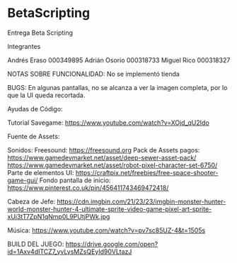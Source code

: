 # BetaScripting
Entrega Beta Scripting

Integrantes

Andrés Eraso 000349895
Adrián Osorio 000318733
Miguel Rico 000318327


NOTAS SOBRE FUNCIONALIDAD:
No se implementó tienda

BUGS:
En algunas pantallas, no se alcanza a ver la imagen completa, por lo que la UI queda recortada.

Ayudas de Código:

Tutorial Savegame: 
https://www.youtube.com/watch?v=XOjd_qU2Ido


Fuente de Assets:

Sonidos:
Freesound: https://freesound.org
Pack de Assets pagos: https://www.gamedevmarket.net/asset/deep-sewer-asset-pack/
                      https://www.gamedevmarket.net/asset/robot-pixel-character-set-6750/
Parte de elementos UI: https://craftpix.net/freebies/free-space-shooter-game-gui/
Fondo pantalla de inicio: https://www.pinterest.co.uk/pin/456411743469472418/

Cabeza de Jefe: https://cdn.imgbin.com/21/23/23/imgbin-monster-hunter-world-monster-hunter-4-ultimate-sprite-video-game-pixel-art-sprite-xUi3tT7ZpN1qNmp0L9PUtjPWk.jpg

Música: https://www.youtube.com/watch?v=pv7sc85UZ-4&t=1505s



BUILD DEL JUEGO:
https://drive.google.com/open?id=1Axv4dITCZ7_yvLysMZsQEyId90VLtazJ

